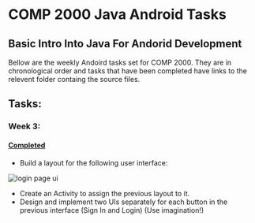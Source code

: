 # COMP 2000 Java Android Tasks
## Basic Intro Into Java For Andorid Development

Bellow are the weekly Andoird tasks set for COMP 2000. They are in chronological order and tasks that have been completed have links to the relevent folder containg the source files.

## Tasks:

### Week 3:

#### [Completed](https://github.com/Dodecahedrane/COMP-2000-Java-Android-Tasks/tree/main/Week_3)
- Build a layout for the following user interface:

![login page ui](https://i.imgur.com/U6GbQ89.jpg)

- Create an Activity to assign the previous layout to it.
- Design and implement two UIs separately for each button in the previous interface (Sign In and Login) (Use imagination!)
